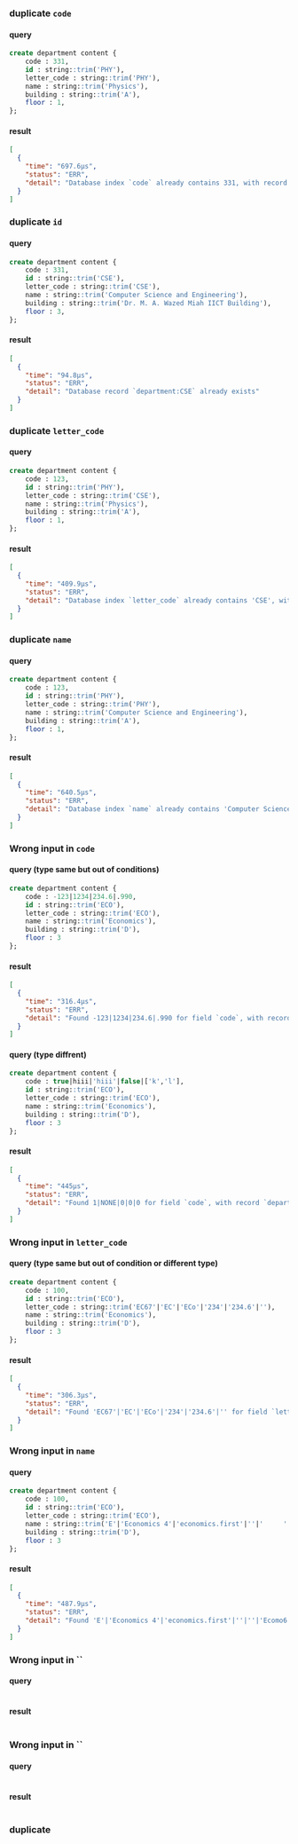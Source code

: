 ### duplicate `code`
#### query
```sql
create department content {
    code : 331,
    id : string::trim('PHY'),
    letter_code : string::trim('PHY'),
    name : string::trim('Physics'),
    building : string::trim('A'),
    floor : 1,
};
```
#### result
```json
[
  {
    "time": "697.6µs",
    "status": "ERR",
    "detail": "Database index `code` already contains 331, with record `department:PHY`"
  }
]
```
### duplicate `id`

#### query
```sql
create department content {
    code : 331,
    id : string::trim('CSE'),
    letter_code : string::trim('CSE'),
    name : string::trim('Computer Science and Engineering'),
    building : string::trim('Dr. M. A. Wazed Miah IICT Building'),
    floor : 3,
};
```
#### result
```json
[
  {
    "time": "94.8µs",
    "status": "ERR",
    "detail": "Database record `department:CSE` already exists"
  }
]
```
### duplicate `letter_code`

#### query
```sql
create department content {
    code : 123,
    id : string::trim('PHY'),
    letter_code : string::trim('CSE'),
    name : string::trim('Physics'),
    building : string::trim('A'),
    floor : 1,
};
```
#### result
```json
[
  {
    "time": "409.9µs",
    "status": "ERR",
    "detail": "Database index `letter_code` already contains 'CSE', with record `department:PHY`"
  }
]
```

### duplicate `name`
#### query
```sql
create department content {
    code : 123,
    id : string::trim('PHY'),
    letter_code : string::trim('PHY'),
    name : string::trim('Computer Science and Engineering'),
    building : string::trim('A'),
    floor : 1,
};
```
#### result
```json
[
  {
    "time": "640.5µs",
    "status": "ERR",
    "detail": "Database index `name` already contains 'Computer Science and Engineering', with record `department:PHY`"
  }
]
```
### Wrong input in `code`
#### query (type same but out of conditions)
```sql
create department content {
    code : -123|1234|234.6|.990,
    id : string::trim('ECO'),
    letter_code : string::trim('ECO'),
    name : string::trim('Economics'),
    building : string::trim('D'),
    floor : 3
};
```
#### result
```json
[
  {
    "time": "316.4µs",
    "status": "ERR",
    "detail": "Found -123|1234|234.6|.990 for field `code`, with record `department:ECO`, but field must conform to: $value != NONE AND $value >= 100 AND $value <= 999 AND array::len(string::split(type::string($value), '.')) == 1"
  }
]
```
#### query (type diffrent)
```sql
create department content {
    code : true|hiii|'hiii'|false|['k','l'],
    id : string::trim('ECO'),
    letter_code : string::trim('ECO'),
    name : string::trim('Economics'),
    building : string::trim('D'),
    floor : 3
};
```
#### result
```json
[
  {
    "time": "445µs",
    "status": "ERR",
    "detail": "Found 1|NONE|0|0|0 for field `code`, with record `department:ECO`, but field must conform to: $value != NONE AND $value >= 100 AND $value <= 999 AND array::len(string::split(type::string($value), '.')) == 1"
  }
]
```
### Wrong input in `letter_code`
#### query (type same but out of condition or different type)
```sql
create department content {
    code : 100,
    id : string::trim('ECO'),
    letter_code : string::trim('EC67'|'EC'|'ECo'|'234'|'234.6'|''),
    name : string::trim('Economics'),
    building : string::trim('D'),
    floor : 3
};
```
#### result
```json
[
  {
    "time": "306.3µs",
    "status": "ERR",
    "detail": "Found 'EC67'|'EC'|'ECo'|'234'|'234.6'|'' for field `letter_code`, with record `department:ECO`, but field must conform to: $value != NONE AND string::len($value) = 3 AND $value = /[A-Z]{3}/"
  }
]
```

### Wrong input in `name`
#### query
```sql
create department content {
    code : 100,
    id : string::trim('ECO'),
    letter_code : string::trim('ECO'),
    name : string::trim('E'|'Economics 4'|'economics.first'|''|'     '|'    Ecomo6  '),
    building : string::trim('D'),
    floor : 3
};
```
#### result
```json
[
  {
    "time": "487.9µs",
    "status": "ERR",
    "detail": "Found 'E'|'Economics 4'|'economics.first'|''|''|'Ecomo6' for field `name`, with record `department:ECO`, but field must conform to: $value != NONE AND $value = /^[A-Za-z ]+$/ AND string::len($value) > 5 AND array::len(string::words($value)) > 0"
  }
]
```
### Wrong input in ``
#### query
```sql

```
#### result
```json

```
### Wrong input in ``
#### query
```sql

```
#### result
```json

```
### duplicate